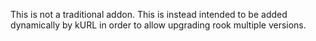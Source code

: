 This is not a traditional addon.
This is instead intended to be added dynamically by kURL in order to allow upgrading rook multiple versions.
